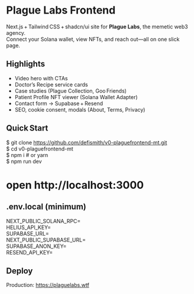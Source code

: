 # Plague Labs Frontend

Next.js + Tailwind CSS + shadcn/ui site for **Plague Labs**, the memetic web3 agency.  
Connect your Solana wallet, view NFTs, and reach out—all on one slick page.

## Highlights
- Video hero with CTAs  
- Doctor’s Recipe service cards  
- Case studies (Plague Collection, Goo Friends)  
- Patient Profile NFT viewer (Solana Wallet Adapter)  
- Contact form → Supabase + Resend  
- SEO, cookie consent, modals (About, Terms, Privacy)

## Quick Start
$ git clone https://github.com/defismith/v0-plaguefrontend-mt.git  
$ cd v0-plaguefrontend-mt  
$ npm i  # or yarn  
$ npm run dev  
# open http://localhost:3000  

## .env.local (minimum)
NEXT_PUBLIC_SOLANA_RPC=  
HELIUS_API_KEY=  
SUPABASE_URL=  
NEXT_PUBLIC_SUPABASE_URL=  
SUPABASE_ANON_KEY=  
RESEND_API_KEY=  

## Deploy
Production: https://plaguelabs.wtf  
